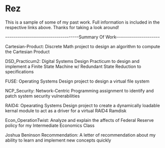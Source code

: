 Rez
===

This is a sample of some of my past work.
Full information is included in the respective links above.
Thanks for taking a look around!



-------------------------------------Summary Of Work----------------------

Cartesian-Product: Discrete Math project to design an algorithm to compute the Cartesian Product

DSD_Practicum2: Digital Systems Design Practicum to design and implement a Finite State Machine w/ Redundant 
State Reduction to specifications

FUSE: Operating Systems Design project to design a virtual file system

NCP_Security: Network-Centric Programming assignment to identify and patch system security vulnerabilities

RAID4: Opearating Systems Design project to create a dynamically loadable kernal module to act as a driver for
a virtual RAID4 Ramdisk

Econ_OperationTwist: Analyze and explain the affects of Federal Reserve policy for my Intermediate Economics Class

Joshua Beninson Recommendation: A letter of recommendation about my ability to  learn and implement new concepts quickly
